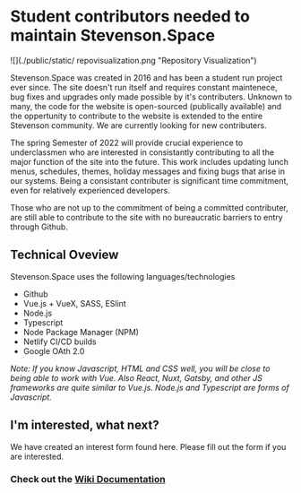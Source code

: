 # Student contributors needed to maintain Stevenson.Space

![](./public/static/ repovisualization.png "Repository Visualization")


Stevenson.Space was created in 2016 and has been a student run project ever since. The site doesn't run itself and requires constant maintenece, bug fixes and upgrades only made possible by it's contributers. Unknown to many, the code for the website is open-sourced (publically available) and the oppertunity to contribute to the website is extended to the entire Stevenson community. We are currently looking for new contributers. 


The spring Semester of 2022 will provide crucial experience to underclassmen who are interested in consistantly contributing to all the major function of the site into the future. This work includes updating lunch menus, schedules, themes, holiday messages and fixing bugs that arise in our systems. Being a consistant contributer is significant time commitment, even for relatively experienced developers. 

Those who are not up to the commitment of being a committed contributer, are still able to contribute to the site with no bureaucratic barriers to entry through Github. 

## Technical Oveview
Stevenson.Space uses the following languages/technologies

- Github
- Vue.js + VueX, SASS, ESlint
- Node.js
- Typescript
- Node Package Manager (NPM)
- Netlify CI/CD builds
- Google OAth 2.0

*Note: If you know Javascript, HTML and CSS well, you will be close to being able to work with Vue. Also React, Nuxt, Gatsby, and other JS frameworks are quite similar to Vue.js. Node.js and Typescript are forms of Javascript.*

## I'm interested, what next?

We have created an interest form found here. Please fill out the form if you are interested.

### Check out the [Wiki Documentation](https://github.com/stevenson-space/shs/wiki)
